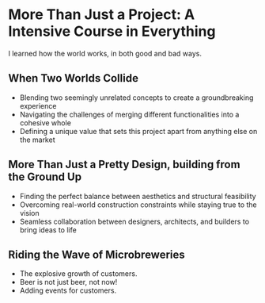 # More Than Just a Project: A Intensive Course in Everything 

I learned how the world works, in both good and bad ways.

## When Two Worlds Collide
- Blending two seemingly unrelated concepts to create a groundbreaking experience  
- Navigating the challenges of merging different functionalities into a cohesive whole  
- Defining a unique value that sets this project apart from anything else on the market  

## More Than Just a Pretty Design, building from the Ground Up  
- Finding the perfect balance between aesthetics and structural feasibility  
- Overcoming real-world construction constraints while staying true to the vision  
- Seamless collaboration between designers, architects, and builders to bring ideas to life  

## Riding the Wave of Microbreweries 
- The explosive growth of customers.  
- Beer is not just beer, not now! 
- Adding events for customers.

